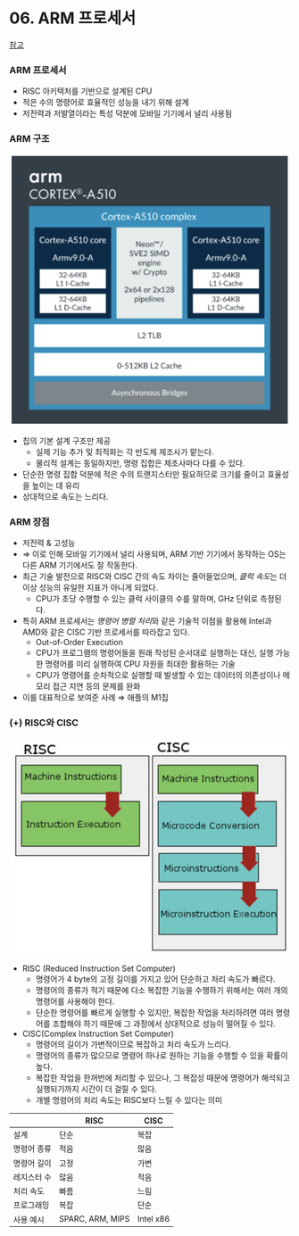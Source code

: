 # 06. ARM 프로세서

[참고](https://velog.io/@jayy_19/%EC%BB%B4%ED%93%A8%ED%84%B0-%EA%B5%AC%EC%A1%B0-ARM-%ED%94%84%EB%A1%9C%EC%84%B8%EC%84%9C)

### ARM 프로세서

- RISC 아키텍처를 기반으로 설계된 CPU
- 적은 수의 명령어로 효율적인 성능을 내기 위해 설계
- 저전력과 저발열이라는 특성 덕분에 모바일 기기에서 널리 사용됨

### ARM 구조

![arm](./img/arm.png)

- 칩의 기본 설계 구조만 제공
  - 실제 기능 추가 및 최적화는 각 반도체 제조사가 맡는다.
  - 물리적 설계는 동일하지만, 명령 집합은 제조사마다 다를 수 있다.
- 단순한 명령 집합 덕분에 적은 수의 트랜지스터만 필요하므로 크기를 줄이고 효율성을 높이는 데 유리
- 상대적으로 속도는 느리다.

### ARM 장점

- 저전력 & 고성능
- ⇒ 이로 인해 모바일 기기에서 널리 사용되며, ARM 기반 기기에서 동작하는 OS는 다른 ARM 기기에서도 잘 작동한다.
- 최근 기술 발전으로 RISC와 CISC 간의 속도 차이는 줄어들었으며, *클럭 속도*는 더 이상 성능의 유일한 지표가 아니게 되었다.
  - CPU가 초당 수행할 수 있는 클럭 사이클의 수를 말하며, GHz 단위로 측정된다.
- 특히 ARM 프로세서는 *명령어 병렬 처리*와 같은 기술적 이점을 활용해 Intel과 AMD와 같은 CISC 기반 프로세서를 따라잡고 있다.
  - Out-of-Order Execution
  - CPU가 프로그램의 명령어들을 원래 작성된 순서대로 실행하는 대신, 실행 가능한 명령어를 미리 실행하여 CPU 자원을 최대한 활용하는 기술
  - CPU가 명령어를 순차적으로 실행할 때 발생할 수 있는 데이터의 의존성이나 메모리 접근 지연 등의 문제를 완화
- 이를 대표적으로 보여준 사례 ⇒ 애플의 M1칩

### (+) RISC와 CISC

![risc](./img/risc.png)

- RISC (Reduced Instruction Set Computer)
  - 명령어가 4 byte의 고정 길이를 가지고 있어 단순하고 처리 속도가 빠르다.
  - 명령어의 종류가 적기 때문에 다소 복잡한 기능을 수행하기 위해서는 여러 개의 명령어를 사용해야 한다.
  - 단순한 명령어를 빠르게 실행할 수 있지만, 복잡한 작업을 처리하려면 여러 명령어를 조합해야 하기 때문에 그 과정에서 상대적으로 성능이 떨어질 수 있다.
- CISC(Complex Instruction Set Computer)
  - 명령어의 길이가 가변적이므로 복잡하고 처리 속도가 느리다.
  - 명령어의 종류가 많으므로 명령어 하나로 원하는 기능을 수행할 수 있을 확률이 높다.
  - 복잡한 작업을 한꺼번에 처리할 수 있으나, 그 복잡성 때문에 명령어가 해석되고 실행되기까지 시간이 더 걸릴 수 있다.
  - 개별 명령어의 처리 속도는 RISC보다 느릴 수 있다는 의미

|             | RISC             | CISC      |
| ----------- | ---------------- | --------- |
| 설계        | 단순             | 복잡      |
| 명령어 종류 | 적음             | 많음      |
| 명령어 길이 | 고정             | 가변      |
| 레지스터 수 | 많음             | 적음      |
| 처리 속도   | 빠름             | 느림      |
| 프로그래밍  | 복잡             | 단순      |
| 사용 예시   | SPARC, ARM, MIPS | Intel x86 |
